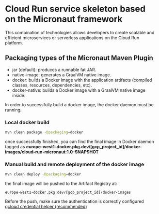 # Cloud Run service skeleton based on the Micronaut framework

This combination of technologies allows developers to create scalable and efficient microservices or serverless
applications on the Cloud Run platform.

## Packaging types of the Micronaut Maven Plugin

* jar (default): produces a runnable fat JAR.
* native-image: generates a GraalVM native image.
* docker: builds a Docker image with the application artifacts (compiled classes, resources, dependencies, etc).
* docker-native: builds a Docker image with a GraalVM native image inside.

In order to successfully build a docker image, the docker daemon must be running.

### Local docker build

```bash
mvn clean package -Dpackaging=docker
```

once successfully finished, you can find the final image in Docker daemon tagged as
**europe-west1-docker.pkg.dev/[gcp_project_id]/docker-images/cloud-run-micronaut:1.0-SNAPSHOT**

### Manual build and remote deployment of the docker image

```bash
mvn clean deploy -Dpackaging=docker
```

the final image will be pushed to the Artifact Registry at:

```
europe-west1-docker.pkg.dev/[gcp_project_id]/docker-images
```

Before the push, make sure the authentication is correctly configured
[gcloud credential helper (recommended)](https://cloud.google.com/artifact-registry/docs/docker/authentication#gcloud-helper)

